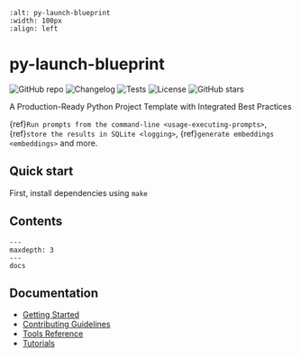 ```{figure} _static/py_launch_blueprint_logo_100x100.png
:alt: py-launch-blueprint
:width: 100px
:align: left
```

# py-launch-blueprint

![GitHub repo](https://img.shields.io/badge/github-repo-green)
![Changelog](https://img.shields.io/github/v/release/smorin/py-launch-blueprint?include_prereleases&label=changelog)
![Tests](https://github.com/simonw/llm/workflows/Test/badge.svg)
![License](https://img.shields.io/badge/License-MIT-yellow.svg)
![GitHub stars](https://img.shields.io/github/stars/smorin/py-launch-blueprint?style=social)

A Production-Ready Python Project Template with Integrated Best Practices

{ref}`Run prompts from the command-line <usage-executing-prompts>`, {ref}`store the results in SQLite <logging>`, {ref}`generate embeddings <embeddings>` and more.

## Quick start

First, install dependencies using `make`

## Contents

```{toctree}
---
maxdepth: 3
---
docs
```

## Documentation

- [Getting Started](docs/source/tasks/setting_up_project.md)
- [Contributing Guidelines](docs/source/contributing/index.md)
- [Tools Reference](docs/source/tools/index.md)
- [Tutorials](docs/source/tutorials/index.md)
